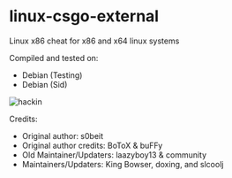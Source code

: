 linux-csgo-external
===================

Linux x86 cheat for x86 and x64 linux systems

Compiled and tested on:
- Debian (Testing)
- Debian (Sid)

![hackin](http://i.imgur.com/fiKLjnQ.jpg)

Credits:
- Original author: s0beit
- Original author credits: BoToX & buFFy
- Old Maintainer/Updaters: laazyboy13 & community
- Maintainers/Updaters: King Bowser, doxing, and slcoolj
